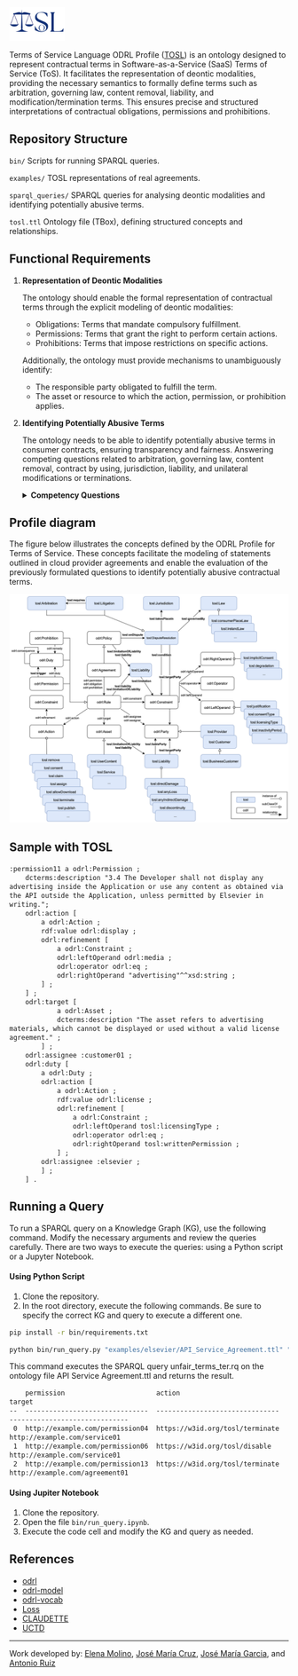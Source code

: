 <img src="img/tosl_logo.svg" alt="TOSL Logo" width="100px"/>

Terms of Service Language ODRL Profile ([TOSL](w3id.org/tosl/)) is an ontology designed to represent contractual terms in Software-as-a-Service (SaaS) Terms of Service (ToS). It facilitates the representation of deontic modalities, providing the necessary semantics to formally define terms such as arbitration, governing law, content removal, liability, and modification/termination terms. This ensures precise and structured interpretations of contractual obligations, permissions and prohibitions.

## Repository Structure

`bin/`
Scripts for running SPARQL queries.

`examples/`
TOSL representations of real agreements.

`sparql_queries/`
SPARQL queries for analysing deontic modalities and identifying potentially abusive terms.

`tosl.ttl`
Ontology file (TBox), defining structured concepts and relationships.

## Functional Requirements 
1. **Representation of Deontic Modalities**

    The ontology should enable the formal representation of contractual terms through the explicit modeling of deontic modalities:

    - Obligations: Terms that mandate compulsory fulfillment.
    - Permissions: Terms that grant the right to perform certain actions.
    - Prohibitions: Terms that impose restrictions on specific actions.

    Additionally, the ontology must provide mechanisms to unambiguously identify:

    - The responsible party obligated to fulfill the term.
    - The asset or resource to which the action, permission, or prohibition applies.


2. **Identifying Potentially Abusive Terms**

    The ontology needs to be able to identify potentially abusive terms in consumer contracts, ensuring transparency and fairness. Answering competing questions related to arbitration, governing law, content removal, contract by using, jurisdiction, liability, and unilateral modifications or terminations. 
    
    <details>
    <summary><strong>Competency Questions</strong></summary>

    **Arbitration**

    - Is participation in arbitration fully optional for the consumer?
    - Does the arbitration term make arbitration mandatory before any court action can be taken?
    - Does the arbitration term require arbitration to take place in another country?
    - Is the arbitration process based on established law, or is it solely at the arbitrator's discretion?

    ---
    **Governing Law**

    - Is the governing law fixed (e.g., US federal law) and not the same as the consumer's country of residence?

    ---
    **Content Removal**

    - Can the service provider remove the consumer's content?
    - Are specific reasons for content removal explicitly stated in the contract?
    - Does the service provider have full discretion to remove content without providing reasons?
    - Is prior notice required to be given to the user before content removal?
    - Can the consumer retrieve the content before removal?

    ---
    **Contract by Using**

    - In what ways does the consumer provide consent to the terms of a contract?
    - Is the user legally bound by terms just by using the service?

    ---
    **Jurisdictions**

    - Does the contract specify jurisdiction for dispute resolution?
    - Does the jurisdiction term require dispute resolution in a different city, state, or country from the consumer's residence?

    ---
    **Limitation of Liability**

    - Does the contract state that the provider is liable for any damages or losses?
    - Is the provider not liable for damages incurred by malware or harmful software, as stated in the contract?
    - Does the contract contain blanket phrases like "to the fullest extent permissible by law" to limit liability?
    - Are there provisions in the contract where the provider disclaims liability for physical injuries, health issues, or loss of life?
    - Does the contract attempt to exempt the provider from liability for gross negligence or intentional damage?

    ---
    **Unilateral Modification**

    - Is the provider allowed to modify the contract unilaterally?
    - Does the contract require the provider to give notice before making changes?
    - Can the consumer terminate the contract if they disagree with the changes made by the provider?

    ---
    **Unilateral Termination**

    - Can the provider terminate the contract unilaterally? 
    - Does it specify specific causes, or termination is allowed without justified cause?
    - Is the provider required to give notice before terminating the contract?

    </details>

## Profile diagram
The figure below illustrates the concepts defined by the ODRL Profile for Terms of Service. These concepts facilitate the modeling of statements outlined in cloud provider agreements and enable the evaluation of the previously formulated questions to identify potentially abusive contractual terms.

![ontology_model](img/tosl_model.png)


## Sample with TOSL

```turtle
:permission11 a odrl:Permission ;
    dcterms:description "3.4 The Developer shall not display any advertising inside the Application or use any content as obtained via the API outside the Application, unless permitted by Elsevier in writing.";
    odrl:action [
        a odrl:Action ;
        rdf:value odrl:display ;
        odrl:refinement [
            a odrl:Constraint ;
            odrl:leftOperand odrl:media ;
            odrl:operator odrl:eq ;
            odrl:rightOperand "advertising"^^xsd:string ;
        ] ;
    ] ;
    odrl:target [
            a odrl:Asset ;
            dcterms:description "The asset refers to advertising materials, which cannot be displayed or used without a valid license agreement." ;
        ] ;    
    odrl:assignee :customer01 ;
    odrl:duty [
        a odrl:Duty ;
        odrl:action [
            a odrl:Action ;
            rdf:value odrl:license ;
            odrl:refinement [
                a odrl:Constraint ;
                odrl:leftOperand tosl:licensingType ;
                odrl:operator odrl:eq ;
                odrl:rightOperand tosl:writtenPermission ;
            ] ;
        odrl:assignee :elsevier ;
        ] ;
    ] .
```

## Running a Query

To run a SPARQL query on a Knowledge Graph (KG), use the following command. Modify the necessary arguments and review the queries carefully. There are two ways to execute the queries: using a Python script or a Jupyter Notebook.

#### Using Python Script
1. Clone the repository.
2. In the root directory, execute the following commands. Be sure to specify the correct KG and query to execute a different one.


```bash
pip install -r bin/requirements.txt 
```

```bash
python bin/run_query.py "examples/elsevier/API_Service_Agreement.ttl" "$(cat sparql_queries/unfair_terms_ter.rq)" --format ttl
```

This command executes the SPARQL query unfair_terms_ter.rq on the ontology file API Service Agreement.ttl and returns the result.

```plaintext
    permission                       action                           target
--  -------------------------------  -------------------------------  ------------------------------
 0  http://example.com/permission04  https://w3id.org/tosl/terminate  http://example.com/service01
 1  http://example.com/permission06  https://w3id.org/tosl/disable    http://example.com/service01
 2  http://example.com/permission13  https://w3id.org/tosl/terminate  http://example.com/agreement01
````

#### Using Jupiter Notebook
1. Clone the repository.
2. Open the file `bin/run_query.ipynb`.
3. Execute the code cell and modify the KG and query as needed.

## References

- [odrl](https://w3c.github.io/odrl/)
- [odrl-model](https://www.w3.org/TR/odrl-model/)
- [odrl-vocab](https://www.w3.org/TR/odrl-vocab/)
- [Loss](https://link.springer.com/article/10.1007/s10603-015-9303-7)
- [CLAUDETTE](https://link.springer.com/article/10.1007/s10506-019-09243-2)
- [UCTD](https://eur-lex.europa.eu/legal-content/EN/TXT/?uri=celex%3A31993L0013)

-----------------------
Work developed by:
[Elena Molino](https://github.com/elenamolino),
[José María Cruz](https://github.com/cruzlorite),
[José María Garcia](https://github.com/josemgarcia), and
[Antonio Ruiz](https://github.com/antonioruizcortes)
